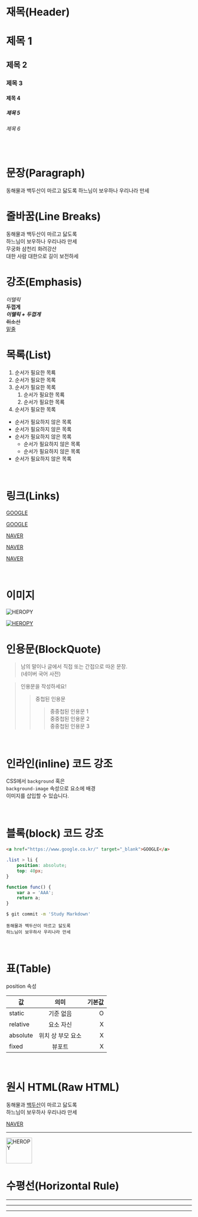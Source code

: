 # 재목(Header)

# 제목 1
## 제목 2 
### 제목 3
#### 제목 4
##### 제목 5
###### 제목 6

<br/>

# 문장(Paragraph)

동해물과 백두산이 마르고 닳도록 
하느님이 보우하나 우리나라 만세

# 줄바꿈(Line Breaks)

동해물과 백두산이 마르고 닳도록 <br/>
하느님이 보우하나 우리나라 만세 <br/>
무궁화 삼천리 화려강산 <br/>
대한 사람 대한으로 길이 보전하세

# 강조(Emphasis)

_이텔릭_ <br/> 
**두껍게** <br/>
**_이텔릭 + 두껍게_** <br/>
~~취소선~~ <br/>
<u>밑줄</u>

# 목록(List)

1. 순서가 필요한 목룍
1. 순서가 필요한 목록
1. 순서가 필요한 목록
    1. 순서가 필요한 목룍
    1. 순서가 필요한 목룍
1. 순서가 필요한 목록

- 순서가 필요하지 않은 목록
- 순서가 필요하지 않은 목록
- 순서가 필요하지 않은 목록
    - 순서가 필요하지 않은 목록
    - 순서가 필요하지 않은 목록
- 순서가 필요하지 않은 목록

<br/>

# 링크(Links)

<a href="https://google.com">GOOGLE</a>

[GOOGLE](https://google.com)

<a href="https://naver.com" title="NAVER로 이동!">NAVER</a>

[NAVER](https://naver.com "NAVER로 이동!")

<!-- 마크다운 문법에는 a태그에 target 기능을 지원해주지는 않음 -->
<a href="https://naver.com" title="NAVER로 이동!" target="_blank">NAVER</a>

<br/>

# 이미지

![HEROPY](https://heropy.blog/css/images/logo.png)

[![HEROPY](https://heropy.blog/css/images/logo.png)](https://heropy.blog/)

# 인용문(BlockQuote)

> 남의 말이나 글에서 직접 또는 간접으로 따온 문장. <br/>
> (네이버 국어 사전)

> 인용문을 작성하세요!
>> 중첩된 인용문
>>> 중중첩된 인용문 1 <br/>
>>> 중중첩된 인용문 2 <br/>
>>> 중중첩된 인용문 3 <br/>

<br/>

# 인라인(inline) 코드 강조

CSS에서 `background` 혹은 <br/>
`background-image` 속성으로 요소에 배경 <br/>
이미지를 삽입할 수 있습니다.

<br/>

# 블록(block) 코드 강조

```html
<a href="https://www.google.co.kr/" target="_blank">GOOGLE</a>
```

```css
.list > li {
    position: absolute;
    top: 40px;
}
```

```javascript
function func() {
    var a = 'AAA';
    return a;
}
```

```bash
$ git commit -m 'Study Markdown'
```

```plaintext
동해물과 백두산이 마르고 닳도록
하느님이 보우하사 우리나라 만세
```

<br/>

# 표(Table)

position 속성

값 | 의미 | 기본값
--|:--:|--:
static | 기준 없음 | O
relative | 요소 자신 | X
absolute | 위치 상 부모 요소 | X
fixed | 뷰포트 | X

<br/>

# 원시 HTML(Raw HTML)

동해물과 <span style="text-decoration: underline;">백두산</span>이 마르고 닳도록 <br/>
하느님이 보우하사 우리나라 만세

<a href="https://naver.com" title="NAVER로 이동!" target="NAVER로 이동!" 
target="_blank">NAVER</a>

---

<img width="70" src="https://heropy.blog/css/images/logo.png" alt="HEROPY"/>

<br/>

# 수평선(Horizontal Rule)

---

***

___
